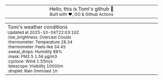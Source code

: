 
<div align="center">
<table>
<tbody>
<td align="center">
<img width="2000" height="0"><br>
Hello, this is Tomi's github 👋<br>
<sup>Built with ❤️, GO & Github Actions</sup><br>
<img width="2000" height="0">
</td>
</tbody>
</table>
</div>
<table>
<tbody>
<td align="left">
<img width="2000" height="0"><br>
Tomi's weather conditions<br>
<sup>Updated at 2025-10-04T22:03:10Z</sup><br>
<sup>:low_brightness: Overcast Clouds</sup><br>
<sup>:thermometer: Temperature 28.34 </sup><br>
<sup>:thermometer: Feels like 34.45</sup><br>
<sup>:sweat_drops: Humidity 88%</sup><br>
<sup>:mask: PM2.5 1.56 μg/m3</sup><br>
<sup>:cyclone: Wind 1.55m/s </sup><br>
<sup>:telescope: Visibility 10000m </sup><br>
<sup>:droplet: Rain 0mm/last 1h </sup><br>
<img width="2000" height="0">
</td>
<td align="left">
<img width="2000" height="0"><br>
<br>
<img width="2000" height="0">
</td>
</tbody>
</table>
</div>
    